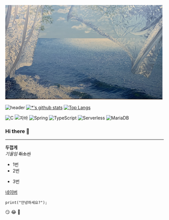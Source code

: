 <img src="images/배경.jpg" width = 500 height = 300> </img>

![header](https://capsule-render.vercel.app/api?type=rect&color=auto&height=300&section=header&text=깃허브%20특강&fontSize=90&animation=blinking)
[![*'s github stats](https://github-readme-stats.vercel.app/api?username=leejs96)](https://github.com/leejs96)
[![Top Langs](https://github-readme-stats.vercel.app/api/top-langs/?username=leejs96)](https://github.com/leejs96/github-readme-stats)

![C](https://img.shields.io/badge/-C-123456?style=flat-square&logo=C&logoColor=black)
![자바](https://img.shields.io/badge/-자바-007396?style=flat&logo=Java&logoColor=ffffff)
![Spring](https://img.shields.io/badge/-Spring-6DB33F?style=for-the-badge&logo=Spring&logoColor=white)
![TypeScript](https://img.shields.io/badge/-TypeScript-3178C6?style=flat-square&logo=TypeScript&logoColor=white)
![Serverless](https://img.shields.io/badge/-Serverless-FD5750?style=flat-square&logo=Serverless&logoColor=magenta)
![MariaDB](https://img.shields.io/badge/-MariaDB-1F305F?style=flat-square&logo=mariadb&logoColor=white)

### Hi there 👋
---
**두껍게**<br>
*기울임*
~~취소선~~

* 1번
* 2번
- 3번

[네이버](http://naver.com)
```
print("안녕하세요?");
```

😏
😂
🤭
